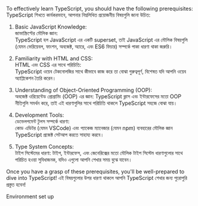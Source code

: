 To effectively learn TypeScript, you should have the following prerequisites:
TypeScript শিখতে কার্যকরভাবে, আপনার নিম্নলিখিত প্রয়োজনীয় বিষয়গুলি জানা উচিত: 

1. Basic JavaScript Knowledge:  
   জাভাস্ক্রিপ্টের মৌলিক জ্ঞান:  
   TypeScript হল JavaScript এর একটি superset, তাই JavaScript এর মৌলিক বিষয়গুলি (যেমন ভেরিয়েবল, ফাংশন, অবজেক্ট, অ্যারে, এবং ES6 ফিচার) সম্পর্কে পাকা ধারণা থাকা জরুরি।  

2. Familiarity with HTML and CSS:  
   HTML এবং CSS এর সাথে পরিচিতি:  
   TypeScript ওয়েব টেকনোলজির সাথে কীভাবে কাজ করে তা বোঝা গুরুত্বপূর্ণ, বিশেষত যদি আপনি ওয়েব অ্যাপ্লিকেশন তৈরি করেন।  

3. Understanding of Object-Oriented Programming (OOP):  
   অবজেক্ট ওরিয়েন্টেড প্রোগ্রামিং (OOP) এর জ্ঞান: 
   TypeScript ক্লাস এবং ইন্টারফেসের মতো OOP নীতিগুলি সমর্থন করে, তাই এই ধারণাগুলির সাথে পরিচিতি থাকলে TypeScript সহজে বোঝা যায়।  

4. Development Tools:  
   ডেভেলপমেন্ট টুলস সম্পর্কে ধারণা:  
   কোড এডিটর (যেমন VSCode) এবং প্যাকেজ ম্যানেজার (যেমন npm) ব্যবহারের মৌলিক জ্ঞান TypeScript প্রজেক্ট সেটআপ করতে সাহায্য করবে।  

5. Type System Concepts:  
   টাইপ সিস্টেমের ধারণা: 
   টাইপ, ইন্টারফেস, এবং জেনেরিক্সের মতো মৌলিক টাইপ সিস্টেম ধারণাগুলোর সাথে পরিচিত হওয়া সুবিধাজনক, যদিও এগুলো আপনি শেখার সময় বুঝে যাবেন।  

Once you have a grasp of these prerequisites, you'll be well-prepared to dive into TypeScript! 
এই বিষয়গুলোর উপর ধারণা থাকলে আপনি TypeScript শেখার জন্য পুরোপুরি প্রস্তুত হবেন! 


Environment set up